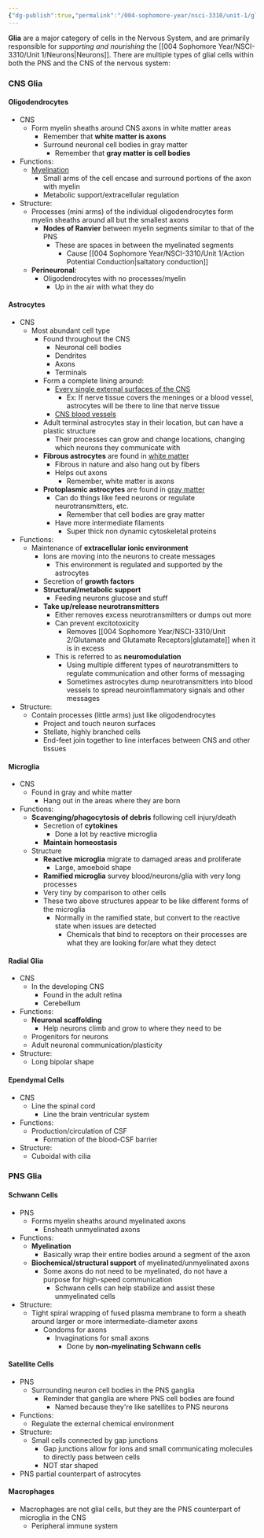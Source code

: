 ```yaml
---
{"dg-publish":true,"permalink":"/004-sophomore-year/nsci-3310/unit-1/glia/"}
---
```


**Glia** are a major category of cells in the Nervous System, and are primarily responsible for *supporting and nourishing* the [[004 Sophomore Year/NSCI-3310/Unit 1/Neurons\|Neurons]]. There are multiple types of glial cells within both the PNS and the CNS of the nervous system:

### CNS Glia

#### Oligodendrocytes
- CNS
	- Form myelin sheaths around CNS axons in white matter areas
		- Remember that **white matter is axons**
		- Surround neuronal cell bodies in gray matter
			- Remember that **gray matter is cell bodies**
- Functions:
	- <u>Myelination</u>
		- Small arms of the cell encase and surround portions of the axon with myelin
		- Metabolic support/extracellular regulation
- Structure:
	- Processes (mini arms) of the individual oligodendrocytes form myelin sheaths around all but the smallest axons
		- **Nodes of Ranvier** between myelin segments similar to that of the PNS
			- These are spaces in between the myelinated segments
				- Cause [[004 Sophomore Year/NSCI-3310/Unit 1/Action Potential Conduction\|saltatory conduction]]
	- **Perineuronal**: 
		- Oligodendrocytes with no processes/myelin 
			- Up in the air with what they do

#### Astrocytes
- CNS
	- Most abundant cell type
		- Found throughout the CNS
			- Neuronal cell bodies
			- Dendrites
			- Axons
			- Terminals
		- Form a complete lining around:
			- <u>Every single external surfaces of the CNS</u>
				- Ex: If nerve tissue covers the meninges or a blood vessel, astrocytes will be there to line that nerve tissue
			- <u>CNS blood vessels</u>
		- Adult terminal astrocytes stay in their location, but can have a plastic structure
			- Their processes can grow and change locations, changing which neurons they communicate with
		- **Fibrous astrocytes** are found in <u>white matter</u>
			- Fibrous in nature and also hang out by fibers
			- Helps out axons
				- Remember, white matter is axons
		- **Protoplasmic astrocytes** are found in <u>gray matter</u>
			- Can do things like feed neurons or regulate neurotransmitters, etc.
				- Remember that cell bodies are gray matter
			- Have more intermediate filaments
				- Super thick non dynamic cytoskeletal proteins
- Functions:
	- Maintenance of **extracellular ionic environment**
		- Ions are moving into the neurons to create messages
			- This environment is regulated and supported by the astrocytes
		- Secretion of **growth factors**
		- **Structural/metabolic support**
			- Feeding neurons glucose and stuff
		- **Take up/release neurotransmitters**
			- Either removes excess neurotransmitters or dumps out more
			- Can prevent excitotoxicity
				- Removes [[004 Sophomore Year/NSCI-3310/Unit 2/Glutamate and Glutamate Receptors\|glutamate]] when it is in excess
			- This is referred to as **neuromodulation**
				- Using multiple different types of neurotransmitters to regulate communication and other forms of messaging
				- Sometimes astrocytes dump neurotransmitters into blood vessels to spread neuroinflammatory signals and other messages
- Structure:
	- Contain processes (little arms) just like oligodendrocytes
		- Project and touch neuron surfaces
		- Stellate, highly branched cells
		- End-feet join together to line interfaces between CNS and other tissues

#### Microglia
- CNS
	- Found in gray and white matter
		- Hang out in the areas where they are born
- Functions:
	- **Scavenging/phagocytosis of debris** following cell injury/death
		- Secretion of **cytokines**
			- Done a lot by reactive microglia
		- **Maintain homeostasis**
	- Structure
		- **Reactive microglia** migrate to damaged areas and proliferate
			- Large, amoeboid shape
		- **Ramified microglia** survey blood/neurons/glia with very long processes
		- Very tiny by comparison to other cells
		- These two above structures appear to be like different forms of the microglia
			- Normally in the ramified state, but convert to the reactive state when issues are detected
				- Chemicals that bind to receptors on their processes are what they are looking for/are what they detect

#### Radial Glia
- CNS
	- In the developing CNS
		- Found in the adult retina
		- Cerebellum
- Functions:
	- **Neuronal scaffolding**
		- Help neurons climb and grow to where they need to be
	- Progenitors for neurons
	- Adult neuronal communication/plasticity
- Structure:
	- Long bipolar shape

#### Ependymal Cells
- CNS
	- Line the spinal cord
		- Line the brain ventricular system
- Functions:
	- Production/circulation of CSF
		- Formation of the blood-CSF barrier
- Structure:
	- Cuboidal with cilia

### PNS Glia

#### Schwann Cells
- PNS
	- Forms myelin sheaths around myelinated axons
		- Ensheath unmyelinated axons
- Functions:
	- **Myelination**
		- Basically wrap their entire bodies around a segment of the axon
	- **Biochemical/structural support** of myelinated/unmyelinated axons
		- Some axons do not need to be myelinated, do not have a purpose for high-speed communication
			- Schwann cells can help stabilize and assist these unmyelinated cells
- Structure:
	- Tight spiral wrapping of fused plasma membrane to form a sheath around larger or more intermediate-diameter axons
		- Condoms for axons
			- Invaginations for small axons
				- Done by **non-myelinating Schwann cells**

#### Satellite Cells
- PNS
	- Surrounding neuron cell bodies in the PNS ganglia
		- Reminder that ganglia are where PNS cell bodies are found
			- Named because they're like satellites to PNS neurons
- Functions:
	- Regulate the external chemical environment
- Structure:
	- Small cells connected by gap junctions
		- Gap junctions allow for ions and small communicating molecules to directly pass between cells
		- NOT star shaped
- PNS partial counterpart of astrocytes

#### Macrophages
-  Macrophages are not glial cells, but they are the PNS counterpart of microglia in the CNS
	- Peripheral immune system